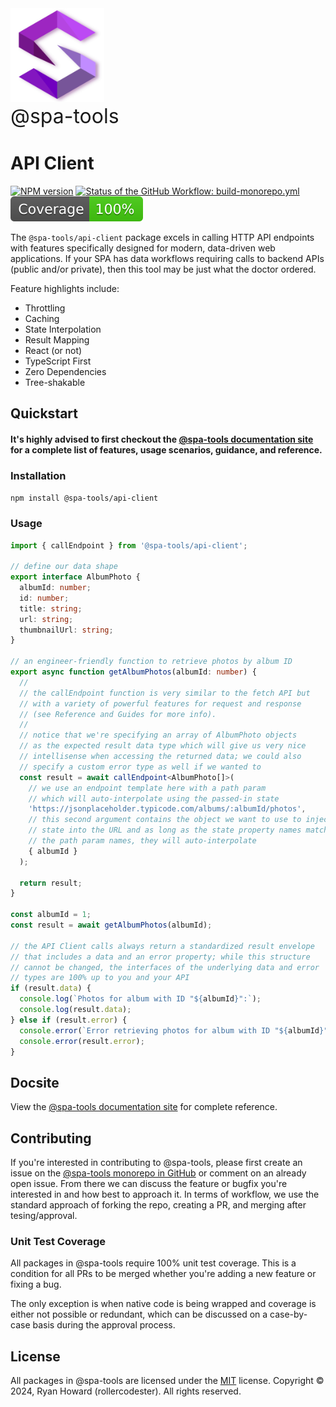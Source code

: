 <img alt="@spa-tools" height="150" src="../../apps/website/static/img/logo.svg?raw=true">
<div style='font-size: 2rem'>@spa-tools</div>

# API Client

<!-- Codegen Badges Start -->
<span class="badge-npmversion"><a href="https://npmjs.org/package/@spa-tools/api-client" title="View this project on NPM"><img src="https://img.shields.io/npm/v/@spa-tools/api-client.svg" alt="NPM version" /></a></span>
<span class="badge-githubworkflow"><a href="https://github.com/rollercodester/spa-tools/actions?query=workflow%3Abuild-monorepo.yml" title="View the status of this project's GitHub Workflow: build-monorepo.yml"><img src="https://github.com/rollercodester/spa-tools/workflows/build-monorepo.yml/badge.svg" alt="Status of the GitHub Workflow: build-monorepo.yml" /></a></span>
<span class="badge-badge"><img src="./coverage-badge.svg" alt="Code Coverage" /></span>
<!-- Codegen Badges End -->

The `@spa-tools/api-client` package excels in calling HTTP API endpoints with features specifically designed
for modern, data-driven web applications. If your SPA has data workflows requiring calls to backend APIs
(public and/or private), then this tool may be just what the doctor ordered.

Feature highlights include:

- Throttling
- Caching
- State Interpolation
- Result Mapping
- React (or not)
- TypeScript First
- Zero Dependencies
- Tree-shakable

## Quickstart

#### It's highly advised to first checkout the [@spa-tools documentation site](https://rollercodester.github.io/spa-tools/) for a complete list of features, usage scenarios, guidance, and reference.

### Installation

`npm install @spa-tools/api-client`

### Usage

```ts
import { callEndpoint } from '@spa-tools/api-client';

// define our data shape
export interface AlbumPhoto {
  albumId: number;
  id: number;
  title: string;
  url: string;
  thumbnailUrl: string;
}

// an engineer-friendly function to retrieve photos by album ID
export async function getAlbumPhotos(albumId: number) {
  //
  // the callEndpoint function is very similar to the fetch API but
  // with a variety of powerful features for request and response
  // (see Reference and Guides for more info).
  //
  // notice that we're specifying an array of AlbumPhoto objects
  // as the expected result data type which will give us very nice
  // intellisense when accessing the returned data; we could also
  // specify a custom error type as well if we wanted to
  const result = await callEndpoint<AlbumPhoto[]>(
    // we use an endpoint template here with a path param
    // which will auto-interpolate using the passed-in state
    'https://jsonplaceholder.typicode.com/albums/:albumId/photos',
    // this second argument contains the object we want to use to inject
    // state into the URL and as long as the state property names match
    // the path param names, they will auto-interpolate
    { albumId }
  );

  return result;
}

const albumId = 1;
const result = await getAlbumPhotos(albumId);

// the API Client calls always return a standardized result envelope
// that includes a data and an error property; while this structure
// cannot be changed, the interfaces of the underlying data and error
// types are 100% up to you and your API
if (result.data) {
  console.log(`Photos for album with ID "${albumId}":`);
  console.log(result.data);
} else if (result.error) {
  console.error(`Error retrieving photos for album with ID "${albumId}":`);
  console.error(result.error);
}
```

## Docsite

View the [@spa-tools documentation site](https://rollercodester.github.io/spa-tools/) for complete reference.


## Contributing

If you're interested in contributing to @spa-tools, please first create an issue on the [@spa-tools monorepo in GitHub](https://github.com/rollercodester/spa-tools)
or comment on an already open issue. From there we can discuss the feature or bugfix you're interested in and how best to approach it.
In terms of workflow, we use the standard approach of forking the repo, creating a PR, and merging after tesing/approval.

### Unit Test Coverage

All packages in @spa-tools require 100% unit test coverage. This is a condition for all PRs to be merged whether you're adding a new feature or fixing a bug.

The only exception is when native code is being wrapped and coverage is either not possible or redundant, which can be discussed on a case-by-case basis
during the approval process.

## License

All packages in @spa-tools are licensed under the [MIT](https://en.wikipedia.org/wiki/MIT_License) license. Copyright © 2024, Ryan Howard (rollercodester). All rights reserved.
